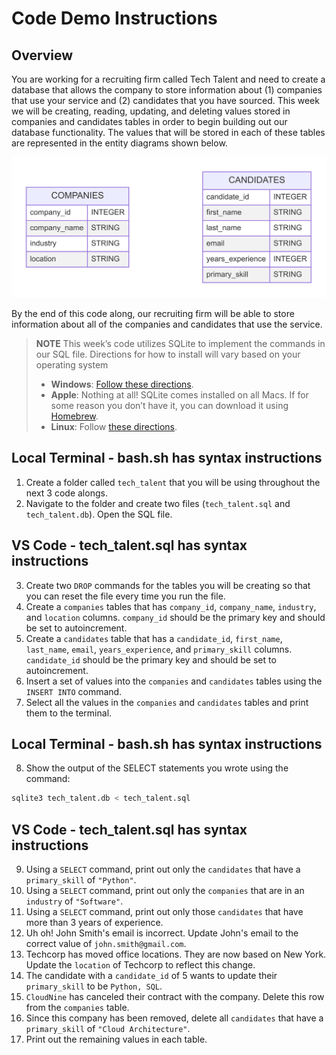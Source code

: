 # Code Demo Instructions

## Overview

You are working for a recruiting firm called Tech Talent and need to create a database that allows the company to store information about (1) companies that use your service and (2) candidates that you have sourced. This week we will be creating, reading, updating, and deleting values stored in companies and candidates tables in order to begin building out our database functionality. The values that will be stored in each of these tables are represented in the entity diagrams shown below.

![Companies and Candidates ER Diagrams](./Recruiting_W1.png)

By the end of this code along, our recruiting firm will be able to store information about all of the companies and candidates that use the service.

> **NOTE** This week’s code utilizes SQLite to implement the commands in our SQL file. Directions for how to install will vary based on your operating system
> - **Windows**: [Follow these directions](https://www.tutorialspoint.com/sqlite/sqlite_installation.htm).
> - **Apple**: Nothing at all! SQLite comes installed on all Macs. If for some reason you don’t have it, you can download it using [Homebrew](https://formulae.brew.sh/formula/sqlite).
> - **Linux**: Follow [these directions](https://www.digitalocean.com/community/tutorials/how-to-install-and-use-sqlite-on-ubuntu-20-04).

## Local Terminal - bash.sh has syntax instructions
1. Create a folder called `tech_talent` that you will be using throughout the next 3 code alongs.
2. Navigate to the folder and create two files (`tech_talent.sql` and `tech_talent.db`). Open the SQL file.

## VS Code - tech_talent.sql has syntax instructions
3. Create two `DROP` commands for the tables you will be creating so that you can reset the file every time you run the file.
4. Create a `companies` tables that has `company_id`, `company_name`, `industry`, and `location` columns. `company_id` should be the primary key and should be set to autoincrement.
5. Create a `candidates` table that has a `candidate_id`, `first_name`, `last_name`, `email`, `years_experience`, and `primary_skill` columns. `candidate_id` should be the primary key and should be set to autoincrement.
6. Insert a set of values into the `companies` and `candidates` tables using the `INSERT INTO` command.
7. Select all the values in the `companies` and `candidates` tables and print them to the terminal.

## Local Terminal - bash.sh has syntax instructions
8. Show the output of the SELECT statements you wrote using the command:
```bash
sqlite3 tech_talent.db < tech_talent.sql
```

## VS Code - tech_talent.sql has syntax instructions
9. Using a `SELECT` command, print out only the `candidates` that have a `primary_skill` of `"Python"`.
10. Using a `SELECT` command, print out only the `companies` that are in an `industry` of `"Software"`.
11. Using a `SELECT` command, print out only those `candidates` that have more than 3 years of experience.
12. Uh oh! John Smith's email is incorrect. Update John's email to the correct value of `john.smith@gmail.com`.
13. Techcorp has moved office locations. They are now based on New York. Update the `location` of Techcorp to reflect this change.
14. The candidate with a `candidate_id` of 5 wants to update their `primary_skill` to be `Python, SQL`. 
15. `CloudNine` has canceled their contract with the company. Delete this row from the `companies` table.
16. Since this company has been removed, delete all `candidates` that have a `primary_skill` of `"Cloud Architecture"`. 
17. Print out the remaining values in each table.